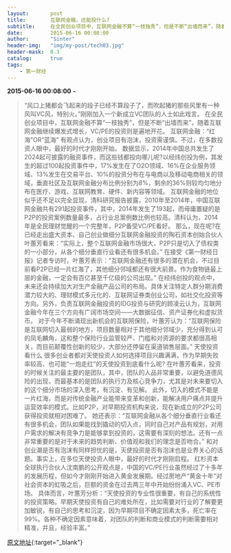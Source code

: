 ```yaml
---
layout:       post
title:        互联网金融，还能投什么?
subtitle:     在全民创业项目中，互联网金融不算“一枝独秀”，但是不断“出墙而来”，随着互联网金融继续爆发式增长，VC/PE的投资则是遍地开花。
date:         2015-06-16 00:08:00
author:       "Sinter"
header-img:   "img/my-post/tech03.jpg"
header-mask:  0.3
catalog:      true
tags:
    - 第一财经
---
```


**2015-06-16 00:08:00**  **-**

> “风口上猪都会飞起来的段子已经不算段子了，而吹起猪的那些风里有一种风叫VC风，特别火。”刚刚加入一个新成立VC团队的人士如此戏言。
在全民创业项目中，互联网金融不算“一枝独秀”，但是不断“出墙而来”，随着互联网金融继续爆发式增长，VC/PE的投资则是遍地开花。
互联网金融：“红海”OR“蓝海”
有观点认为，创业项目有泡沫，投资需谨慎。不过，在多数投资人眼中，最好的时代才刚刚开始。
数据显示，2014年中国总共发生了2024起可披露的融资事件，而这些钱都投向哪儿呢?以经纬创投为例，其发生的超过100起投资事件中，17%发生在了O2O领域、16%在企业服务领域、13%发生在交易平台、10%的投资分布在与电商以及移动电商相关的领域，垂直社区及互联网金融分布比例分别为8%，剩余的36%则较均匀地分布在医疗、游戏、互联网教育、硬件、新内容等领域。
互联网金融的地位似乎还不足以完全显现，清科研究报告披露，2010年至2014年，中国互联网金融共有291起投资事件，其中，2014年发生了193起，而毋庸置疑的是P2P的投资案例数量最多，占行业总案例数比例也较高。清科认为，2014年是全民理财觉醒的一个完整年，P2P备受VC/PE看好。
那么，现在呢?在已经走出盛大资本、自己创业做细分互联网金融投资的陶石资本创始合伙人叶蕙芳看来：“实际上，整个互联网金融市场很大，P2P只是切入了债权类的一小部分，从各个细分垂直行业看还有很多机会。”
在接受《第一财经日报》记者专访时，叶蕙芳表示：“互联网金融还有很多的潜在机会，不过目前看P2P已经一片红海了，其他细分邻域都还有很大前景。作为食物链最上层的金融，一定会有百亿甚至千亿级的公司出现。”
在经纬创投的观点中，未来还会持续加大对生产金融产品公司的布局。具体关注特定人群分期消费潜力较大的、理财模式多元化的、互联网证券类创业公司，如社交化投资等方向。另外，负责互联网金融投资的IDG投资与研究的顾凌云认为，互联网金融今年在三个方向有广阔市场空间——大数据征信、资产证券化和虚拟货币。
对于今年不断涌现出新机会的互联网保险，叶蕙芳认为：“互联网保险是互联网切入最弱的地方，项目数量相对于其他细分邻域少，充分得到认可的凤毛麟角，这和整个保险行业监管较严、门槛和对资源的要求都很高相关，而目前颠覆性创新的较少，大部分还停留在渠道销售层面。”
天使投资看什么
很多创业者都对天使投资人如何选择项目兴趣满满，作为早期失败率较高、也可能“一炮走红”的天使投资到底看什么呢?
在叶蕙芳看来，投资的时候关注的最主要的是团队，其中，团队的人品非常重要，以避免道德风险的出现，而最基本的是团队的执行力及核心竞争力，尤其是对未来要切入的这个细分市场的深入思考，有沉淀、有见解。
此外，切入的模式不能是一片红海，而是对传统金融产业能带来变革和创新，能解决用户痛点并提升运营效率的模式。比如P2P，对早期投资机构来说，现在新成立的P2P公司获得投资就相对困难了。
她还表示：“互联网金融从各个细分垂直行业看还有很多机会，团队如果能找到撬动的切入点，同时自己对产品有规划，对用户需求的解决有竞争力是能够拿到投资的，这需要有深刻的想法。还有一点非常重要的是对于未来的趋势判断、价值观和我们的理念是否吻合。”
和对创业潮是否有泡沫有同样担忧的是，天使投资是否有泡沫也是业界关心的话题。事实上，在多位天使投资人眼中，最好的时代才刚刚启程。
红杉资本全球执行合伙人沈南鹏的公开观点是，中国的VC/PE行业虽然经过了十多年的发展历程，但如今才刚刚开始进入黄金发展期。经过房地产“黄金十年”对社会资本的虹吸之后，巨额的资金在过去两三年中开始纷纷涌入VC、PE市场。
具体而言，叶蕙芳分析：“天使投资的专业性很重要，有自己的系统性的投资策略。早期天使投资有自己的难处所在，比如需要对行业的了解要更加敏锐，有自己的思考和沉淀，因为早期项目不确定因素太多，死亡率在99%。各种不确定因素意味着，对团队的判断和商业模式的判断需要相对精准，并且，经验丰富。”


[原文地址](http://www.yicai.com/news/4632681.html){:target="_blank"}


